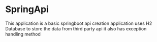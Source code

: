 # SpringApi
This application is  a basic springboot api creation application uses H2 Database to store the data from third party api it also has exception handling method
